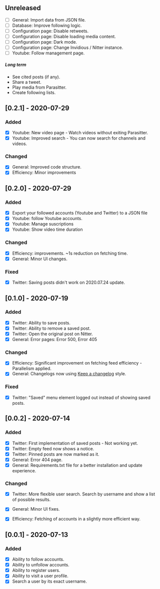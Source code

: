## Unreleased
- [ ] General: Import data from JSON file.
- [ ] Database: Improve following logic.
- [ ] Configuration page: Disable retweets.
- [ ] Configuration page: Disable loading media content.
- [ ] Configuration page: Dark mode.
- [ ] Configuration page: Change Invidious / Nitter instance.
- [ ] Youtube: Follow management page.

##### Long term
- See cited posts (if any).
- Share a tweet.
- Play media from Parasitter.
- Create following lists.

## [0.2.1] - 2020-07-29
### Added
- [x] Youtube: New video page - Watch videos without exiting Parasitter.
- [x] Youtube: Improved search - You can now search for channels and videos.

### Changed
- [x] General: Improved code structure.
- [x] Efficiency: Minor improvements

## [0.2.0] - 2020-07-29
### Added
- [x] Export your followed accounts (Youtube and Twitter) to a JSON file
- [x] Youtube: follow Youtube accounts.
- [x] Youtube: Manage suscriptions
- [x] Youtube: Show video time duration

### Changed
- [x] Efficiency: improvements. ~1s reduction on fetching time.
- [x] General: Minor UI changes.

### Fixed
- [x] Twitter: Saving posts didn't work on 2020.07.24 update.

## [0.1.0] - 2020-07-19
### Added
- [x] Twitter: Ability to save posts.
- [x] Twitter: Ability to remove a saved post.
- [x] Twitter: Open the original post on Nitter.
- [x] General: Error pages: Error 500, Error 405

### Changed
- [x] Efficiency: Significant improvement on fetching feed efficiency - Parallelism applied.
- [x] General: Changelogs now using [Keep a changelog](https://keepachangelog.com/en/1.0.0/) style.

### Fixed
- [x] Twitter: "Saved" menu element logged out instead of showing saved posts.

## [0.0.2] - 2020-07-14
### Added
- [x] Twitter: First implementation of saved posts - Not working yet.
- [x] Twitter: Empty feed now shows a notice.
- [x] Twitter: Pinned posts are now marked as it.
- [x] General: Error 404 page.
- [x] General: Requirements.txt file for a better installation and update experience.

### Changed
- [x] Twitter: More flexible user search. Search by username and show a list of possible results.
- [x] General: Minor UI fixes.
- [x] Efficiency: Fetching of accounts in a slightly more efficient way.



## [0.0.1] - 2020-07-13
### Added
- [x] Ability to follow accounts.
- [x] Ability to unfollow accounts.
- [x] Ability to register users.
- [x] Ability to visit a user profile.
- [x] Search a user by its exact username.
